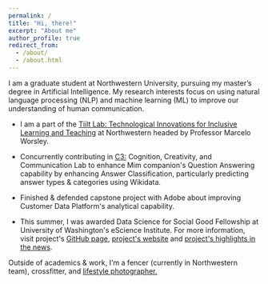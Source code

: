 ```yaml
---
permalink: /
title: "Hi, there!"
excerpt: "About me"
author_profile: true
redirect_from: 
  - /about/
  - /about.html
---
```



I am a graduate student at Northwestern University, pursuing my master’s degree in Artificial Intelligence. My research interests focus on using natural language processing (NLP) and machine learning (ML) to improve our understanding of human communication. 

* I am a part of the [Tiilt Lab: Technological Innovations for Inclusive Learning and Teaching](https://tiilt.northwestern.edu) at Northwestern headed by Professor Marcelo Worsley.

* Concurrently contributing in [C3:](https://c3lab.northwestern.edu) Cognition, Creativity, and Communication Lab to enhance Mim companion's Question Answering capability by enhancing Answer Classification, particularly predicting answer types & categories using Wikidata.

* Finished & defended capstone project with Adobe about improving Customer Data Platform's analytical capability.

* This summer, I was awarded Data Science for Social Good Fellowship at University of Washington's eScience Institute. For more information, visit project's [GitHub page](https://lnkd.in/gGPDA6sa), [project's website](https://lnkd.in/g5wNRmRY) and [project's highlights in the news](https://lnkd.in/gKunGhyS).

Outside of academics & work, I'm a fencer (currently in Northwestern team), crossfitter, and [lifestyle photographer.](https://apps.apple.com/US/app/id588013838?mt=8) 


